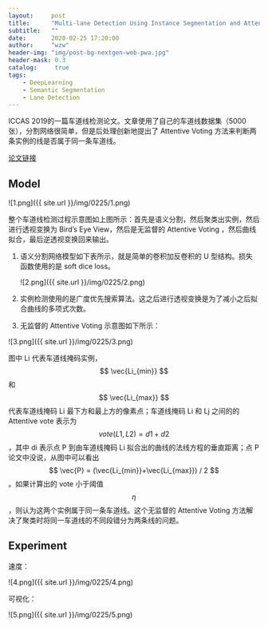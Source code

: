 ```yaml
---
layout:     post
title:      "Multi-lane Detection Using Instance Segmentation and Attentive Voting "
subtitle:   ""
date:       2020-02-25 17:20:00
author:     "wzw"
header-img: "img/post-bg-nextgen-web-pwa.jpg"
header-mask: 0.3
catalog:     true
tags:
    - DeepLearning
    - Semantic Segmentation
    - Lane Detection
---
```

<script type="text/javascript" async src="https://cdn.mathjax.org/mathjax/latest/MathJax.js?config=TeX-MML-AM_CHTML"> </script>
ICCAS 2019的一篇车道线检测论文。文章使用了自己的车道线数据集（5000张），分割网络很简单，但是后处理创新地提出了 Attentive Voting 方法来判断两条实例的线是否属于同一条车道线。

[论文链接][paper-link]

## Model

![1.png]({{ site.url }}/img/0225/1.png)

整个车道线检测过程示意图如上图所示：首先是语义分割，然后聚类出实例，然后进行透视变换为 Bird’s Eye View，然后是无监督的 Attentive Voting ，然后曲线拟合，最后逆透视变换回来输出。

1. 语义分割网络模型如下表所示，就是简单的卷积加反卷积的 U 型结构。损失函数使用的是  soft dice loss。

   ![2.png]({{ site.url }}/img/0225/2.png)

2. 实例检测使用的是广度优先搜索算法。这之后进行透视变换是为了减小之后拟合曲线的多项式次数。

3. 无监督的 Attentive Voting 示意图如下所示：

![3.png]({{ site.url }}/img/0225/3.png)

图中 Li 代表车道线掩码实例，
$$
\vec{Li_{min}}
$$
和
$$
\vec{Li_{max}}
$$
代表车道线掩码 Li 最下方和最上方的像素点；车道线掩码 Li 和 Lj 之间的的 Attentive vote 表示为
$$
vote(L1,L2) = d1 + d2
$$
，其中 di 表示点 P 到由车道线掩码 Li 拟合出的曲线的法线方程的垂直距离；点 P 论文中没说，从图中可以看出
$$
\vec{P} = (\vec{Li_{min}}+\vec{Li_{max}}) / 2
$$
。如果计算出的 vote 小于阈值
$$
\eta
$$
，则认为这两个实例属于同一条车道线。这个无监督的 Attentive Voting 方法解决了聚类时将同一车道线的不同段错分为两条线的问题。

## Experiment

速度：

![4.png]({{ site.url }}/img/0225/4.png)

可视化：

![5.png]({{ site.url }}/img/0225/5.png)

[paper-link]: https://arxiv.org/abs/2001.00236
